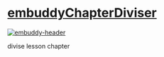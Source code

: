 # [embuddyChapterDiviser](https://akari-doichan.github.io/embuddyChapterDiviser/)

[![embuddy-header](https://akari-doichan.github.io/embuddyChapterDiviser/static/images/embuddy-header.png)](https://embuddy.jp/)

divise lesson chapter
